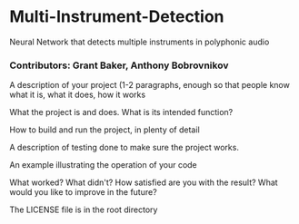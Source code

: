 # Multi-Instrument-Detection
Neural Network that detects multiple instruments in polyphonic audio

### Contributors: Grant Baker, Anthony Bobrovnikov

A description of your project (1-2 paragraphs, enough so that people know what it is, what it does, how it works

What the project is and does. What is its intended function?

How to build and run the project, in plenty of detail

A description of testing done to make sure the project works.

An example illustrating the operation of your code

What worked? What didn't? How satisfied are you with the result? What would you like to improve in the future?

The LICENSE file is in the root directory

